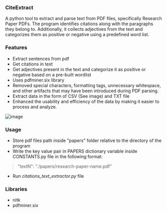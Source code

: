 ### CiteExtract

A python tool to extract and parse text from PDF files, specifically Research Paper PDFs. The program identifies citations along with the paragraphs they belong to. Additionally, it collects adjectives from the text and categorizes them as positive or negative using a predefined word list.

### Features

- Extract sentences from pdf
- Get citations in text
- Get adjectives present in the text and categorize it as positive or negative based on a pre-built wordlist
- Uses pdfminer.six library
- Removed special characters, formatting tags, unnecessary whitespace, and other artifacts that may have been introduced during PDF parsing.
- Extract data in the form of CSV (See image) and TXT file
- Enhanced the usability and efficiency of the data by making it easier to process and analyze.
 
![image](https://github.com/abhishek7997/cite-extract-python/assets/68701271/db0ea3bd-9bc4-4f1b-bf0c-767d00399c18)

### Usage

- Store pdf files path inside "papers" folder relative to the directory of the program
- Write the key value pair in PAPERS dictionary variable inside CONSTANTS.py file in the following format:
> "textN": "./papers/research-paper-name.pdf"
- Run *citations_text_extractor.py* file

### Libraries

- nltk
- pdfminer.six